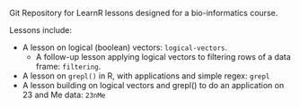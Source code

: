 Git Repository for LearnR lessons designed for a bio-informatics course.

Lessons include:

* A lesson on logical (boolean) vectors: `logical-vectors`.
    * A follow-up lesson applying logical vectors to filtering rows of a data frame: `filtering`.
* A lesson on `grepl()` in R, with applications and simple regex: `grepl`
* A lesson building on logical vectors and grepl() to do an application on 23 and Me data: `23nMe`

